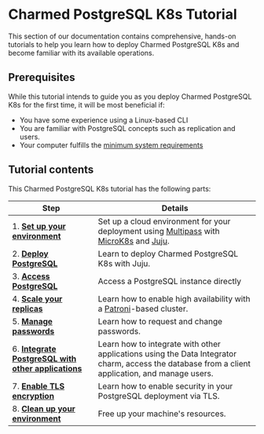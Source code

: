 # Charmed PostgreSQL K8s Tutorial

This section of our documentation contains comprehensive, hands-on tutorials to help you learn how to deploy Charmed PostgreSQL K8s and become familiar with its available operations.

## Prerequisites

While this tutorial intends to guide you as you deploy Charmed PostgreSQL K8s for the first time, it will be most beneficial if:
- You have some experience using a Linux-based CLI
- You are familiar with PostgreSQL concepts such as replication and users.
- Your computer fulfills the [minimum system requirements](/t/11744)

## Tutorial contents
This Charmed PostgreSQL K8s tutorial has the following parts:

| Step | Details |
| ------- | ---------- |
| 1. [**Set up your environment**](/t/9297) | Set up a cloud environment for your deployment using [Multipass](https://multipass.run/) with [MicroK8s](https://microk8s.io/) and [Juju](https://juju.is/).
| 2. [**Deploy PostgreSQL**](/t/9298) |    Learn to deploy Charmed PostgreSQL K8s with Juju.
| 3. [**Access PostgreSQL**](/t/13702) |   Access a PostgreSQL instance directly
| 4. [**Scale your replicas**](/t/9299) | Learn how to enable high availability with a [Patroni](https://patroni.readthedocs.io/en/latest/)-based cluster.
| 5. [**Manage passwords**](/t/9300) | Learn how to request and change passwords.
| 6. [**Integrate PostgreSQL with other applications**](/t/9301) | Learn how to integrate with other applications using the Data Integrator charm, access the database from a client application, and manage users.
| 7. [**Enable TLS encryption**](/t/9302) | Learn how to enable security in your PostgreSQL deployment via TLS.
| 8. [**Clean up your environment**](/t/9303) | Free up your machine's resources.